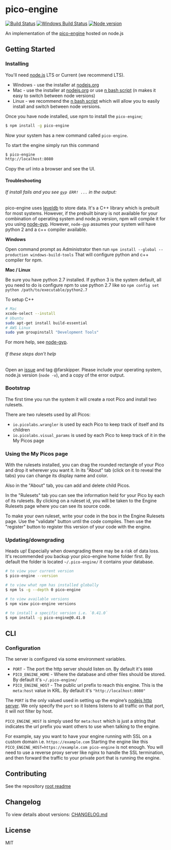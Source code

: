 # pico-engine

[![Build Status](https://travis-ci.org/Picolab/pico-engine.svg?branch=master)](https://travis-ci.org/Picolab/pico-engine)
[![Windows Build Status](https://ci.appveyor.com/api/projects/status/cxnk24jb697a9m5b/branch/master?svg=true)](https://ci.appveyor.com/project/farskipper/pico-engine/branch/master)
[![Node version](https://img.shields.io/node/v/pico-engine.svg)](https://nodejs.org/en/download/)

An implementation of the [pico-engine](http://www.windley.com/archives/2016/03/rebuilding_krl.shtml) hosted on node.js

## Getting Started

### Installing

You'll need [node.js](https://nodejs.org/) LTS or Current (we recommend LTS).

- Windows - use the installer at [nodejs.org](https://nodejs.org/en/download/)
- Mac - use the installer at [nodejs.org](https://nodejs.org/en/download/) or use [n bash script](https://github.com/tj/n) (n makes it easy to switch between node versions)
- Linux - we recommend the [n bash script](https://github.com/tj/n) which will allow you to easily install and switch between node versions.

Once you have node installed, use npm to install the `pico-engine`;

```sh
$ npm install -g pico-engine
```

Now your system has a new command called `pico-engine`.

To start the engine simply run this command

```sh
$ pico-engine
http://localhost:8080
```

Copy the url into a browser and see the UI.

#### Troubleshooting

###### If install fails and you see `gyp ERR! ...` in the output:

pico-engine uses [leveldb](http://leveldb.org) to store data. It's a C++ library which is prebuilt for most systems. However, if the prebuilt binary is not available for your combination of operating system and node.js version, npm will compile it for you using [node-gyp](https://github.com/nodejs/node-gyp#installation). However, `node-gyp` assumes your system will have python 2 and a c++ compiler available.

**Windows**

Open command prompt as Administrator then run `npm install --global --production windows-build-tools` That will configure python and c++ compiler for npm.

**Mac / Linux**

Be sure you have python 2.7 installed. If python 3 is the system default, all you need to do is configure npm to use python 2.7 like so `npm config set python /path/to/executable/python2.7`

To setup C++

```sh
# Mac
xcode-select --install
# Ubuntu
sudo apt-get install build-essential
# AWS Linux
sudo yum groupinstall "Development Tools"
```

For more help, see [node-gyp](https://github.com/nodejs/node-gyp#installation).

###### If these steps don't help

Open an [issue](https://github.com/picolab/pico-engine/issues/new) and tag @farskipper. Please include your operating system, node.js version (`node -v`), and a copy of the error output.

### Bootstrap

The first time you run the system it will create a root Pico and install two rulesets.

There are two rulesets used by all Picos:

- `io.picolabs.wrangler` is used by each Pico to keep track of itself and its children
- `io.picolabs.visual_params` is used by each Pico to keep track of it in the My Picos page

### Using the My Picos page

With the rulesets installed, you can drag the rounded rectangle of your Pico and drop it
wherever you want it. In its "About" tab (click on it to reveal the tabs) you can change its
display name and color.

Also in the "About" tab, you can add and delete child Picos.

In the "Rulesets" tab you can see the information held for your Pico by each of its rulesets.
By clicking on a ruleset id,
you will be taken to the Engine Rulesets page
where you can see its source code.

To make your own ruleset, write your code in the box in the
Engine Rulesets page.
Use the "validate" button until the code compiles.
Then use the "register" button to register this version
of your code with the engine.

### Updating/downgrading

Heads up! Especially when downgrading there may be a risk of data loss. It's recommended you backup your pico-engine home folder first. By default the folder is located `~/.pico-engine/` it contains your database.

```sh
# to view your current version
$ pico-engine --version

# to view what npm has installed globally
$ npm ls -g --depth 0 pico-engine

# to view available versions
$ npm view pico-engine versions

# to install a specific version i.e. `0.41.0`
$ npm install -g pico-engine@0.41.0
```

## CLI

### Configuration

The server is configured via some environment variables.

- `PORT` - The port the http server should listen on. By default it's `8080`
- `PICO_ENGINE_HOME` - Where the database and other files should be stored. By default it's `~/.pico-engine/`
- `PICO_ENGINE_HOST` - The public url prefix to reach this engine. This is the `meta:host` value in KRL. By default it's `"http://localhost:8080"`

The `PORT` is the only valued used in setting up the engine’s [nodejs http server](https://nodejs.org/api/net.html#net_server_listen_port_host_backlog_callback). We only specify the `port` so it listens listens to all traffic on that port, it will not filter by host.

`PICO_ENGINE_HOST` is simply used for `meta:host` which is just a string that indicates the url prefix you want others to use when talking to the engine.

For example, say you want to have your engine running with SSL on a custom domain i.e. `https://example.com` Starting the engine like this `PICO_ENGINE_HOST=https://example.com pico-engine` is not enough. You will need to use a reverse proxy server like nginx to handle the SSL termination, and then forward the traffic to your private port that is running the engine.

## Contributing

See the repository [root readme](https://github.com/Picolab/pico-engine#readme)

## Changelog

To view details about versions: [CHANGELOG.md](https://github.com/Picolab/pico-engine/blob/master/CHANGELOG.md)

## License

MIT

